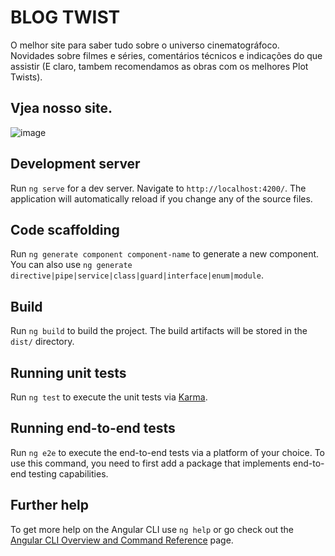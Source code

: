 # BLOG TWIST

O melhor site para saber tudo sobre o universo cinematográfoco. Novidades sobre filmes e séries, comentários técnicos e indicações do que assistir (E claro, tambem recomendamos as obras com os melhores Plot Twists).

## Vjea nosso site.

![image](https://github.com/EndricLopes/angular-blog/assets/142428267/86c53a1a-c1a4-4051-af70-b70187ddb39b)


## Development server

Run `ng serve` for a dev server. Navigate to `http://localhost:4200/`. The application will automatically reload if you change any of the source files.

## Code scaffolding

Run `ng generate component component-name` to generate a new component. You can also use `ng generate directive|pipe|service|class|guard|interface|enum|module`.

## Build

Run `ng build` to build the project. The build artifacts will be stored in the `dist/` directory.

## Running unit tests

Run `ng test` to execute the unit tests via [Karma](https://karma-runner.github.io).

## Running end-to-end tests

Run `ng e2e` to execute the end-to-end tests via a platform of your choice. To use this command, you need to first add a package that implements end-to-end testing capabilities.

## Further help

To get more help on the Angular CLI use `ng help` or go check out the [Angular CLI Overview and Command Reference](https://angular.io/cli) page.
